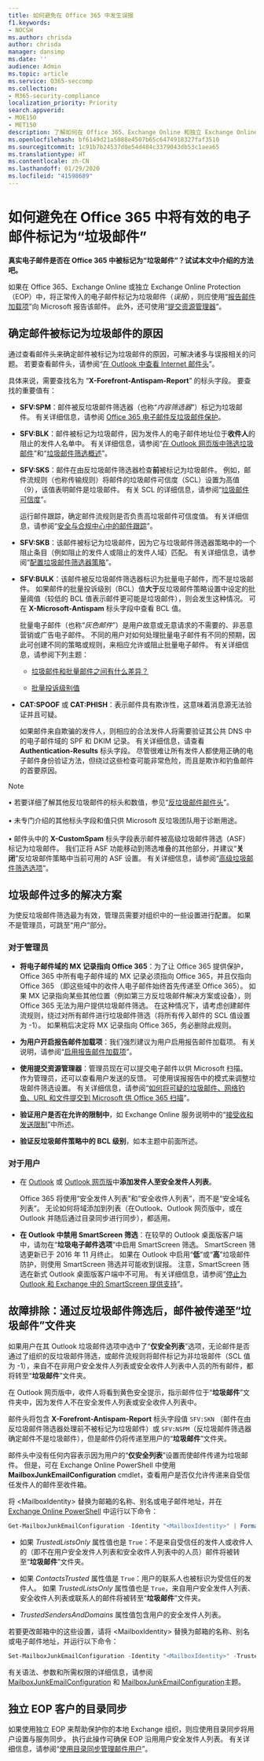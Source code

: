 ```yaml
---
title: 如何避免在 Office 365 中发生误报
f1.keywords:
- NOCSH
ms.author: chrisda
author: chrisda
manager: dansimp
ms.date: ''
audience: Admin
ms.topic: article
ms.service: O365-seccomp
ms.collection:
- M365-security-compliance
localization_priority: Priority
search.appverid:
- MOE150
- MET150
description: 了解如何在 Office 365、Exchange Online 和独立 Exchange Online Protection （EOP）中防止误报并阻止将真实邮件标记为垃圾邮件。
ms.openlocfilehash: bf6149d21a5088e4507b65c6474918327faf3510
ms.sourcegitcommit: 1c91b7b24537d0e54d484c3379043db53c1aea65
ms.translationtype: HT
ms.contentlocale: zh-CN
ms.lasthandoff: 01/29/2020
ms.locfileid: "41598689"
---
```

# <a name="how-to-prevent-good-email-messages-from-being-marked-as-spam-in-office-365"></a>如何避免在 Office 365 中将有效的电子邮件标记为“垃圾邮件”

 **真实电子邮件是否在 Office 365 中被标记为“垃圾邮件”？试试本文中介绍的方法吧。**

如果在 Office 365、Exchange Online 或独立 Exchange Online Protection （EOP）中，将正常传入的电子邮件标记为垃圾邮件（_误报_），则应使用“[报告邮件加载项](https://support.office.com/article/b5caa9f1-cdf3-4443-af8c-ff724ea719d2)”向 Microsoft 报告该邮件。 此外，还可使用“[提交资源管理器](admin-submission.md)”。

## <a name="determine-why-the-message-was-marked-as-spam"></a>确定邮件被标记为垃圾邮件的原因

通过查看邮件头来确定邮件被标记为垃圾邮件的原因，可解决诸多与误报相关的问题。 若要查看邮件头，请参阅“[在 Outlook 中查看 Internet 邮件头](https://support.office.com/article/cd039382-dc6e-4264-ac74-c048563d212c)”。

具体来说，需要查找名为 “**X-Forefront-Antispam-Report**” 的标头字段。 要查找的重要值有：

- **SFV:SPM**：邮件被反垃圾邮件筛选器（也称“_内容筛选器_”）标记为垃圾邮件。 有关详细信息，请参阅 [Office 365 电子邮件反垃圾邮件保护](anti-spam-protection.md)。

- **SFV:BLK**：邮件被标记为垃圾邮件，因为发件人的电子邮件地址位于**收件人**的阻止的发件人名单中。 有关详细信息，请参阅“[在 Outlook 网页版中筛选垃圾邮件](https://support.office.com/article/db786e79-54e2-40cc-904f-d89d57b7f41d)”和“[垃圾邮件筛选概述](https://support.office.com/article/5ae3ea8e-cf41-4fa0-b02a-3b96e21de089)”。

- **SFV:SKS**：邮件在由反垃圾邮件筛选器检查**前**被标记为垃圾邮件。 例如，邮件流规则（也称传输规则）将邮件的垃圾邮件可信度（SCL）设置为高值（9），该值表明邮件是垃圾邮件。 有关 SCL 的详细信息，请参阅“[垃圾邮件可信度](spam-confidence-levels.md)”。

  运行邮件跟踪，确定邮件流规则是否负责高垃圾邮件可信度值。 有关详细信息，请参阅“[安全与合规中心中的邮件跟踪](message-trace-scc.md)”。

- **SFV:SKB**：该邮件被标记为垃圾邮件，因为它与垃圾邮件筛选器策略中的一个阻止条目（例如阻止的发件人或阻止的发件人域）匹配。 有关详细信息，请参阅“[配置垃圾邮件筛选器策略](configure-your-spam-filter-policies.md)”。

- **SFV:BULK**：该邮件被反垃圾邮件筛选器标识为批量电子邮件，而不是垃圾邮件。 如果邮件的批量投诉级别（BCL）值**大于**反垃圾邮件策略设置中设定的批量阈值（较低的 BCL 值表示邮件更可能是垃圾邮件），则会发生这种情况。 可在 **X-Microsoft-Antispam** 标头字段中查看 BCL 值。

  批量电子邮件（也称“_灰色邮件_”）是用户故意或无意请求的不需要的、非恶意营销或广告电子邮件。 不同的用户对如何处理批量电子邮件有不同的预期，因此可创建不同的策略或规则，来相应允许或阻止批量电子邮件。 有关详细信息，请参阅下列主题：

  - [垃圾邮件和批量邮件之间有什么差异？](what-s-the-difference-between-junk-email-and-bulk-email.md)

  - [批量投诉级别值](bulk-complaint-level-values.md)

- **CAT:SPOOF** 或 **CAT:PHISH**：表示邮件具有欺诈性，这意味着消息源无法验证并且可疑。

  如果邮件来自欺骗的发件人，则相应的合法发件人将需要验证其公共 DNS 中的电子邮件域的 SPF 和 DKIM 记录。 有关详细信息，请查看 **Authentication-Results** 标头字段。 尽管很难让所有发件人都使用正确的电子邮件身份验证方法，但绕过这些检查可能非常危险，而且是欺诈和钓鱼邮件的首要原因。

> [!NOTE]
> • 若要详细了解其他反垃圾邮件的标头和数值，参见“[反垃圾邮件邮件头](anti-spam-message-headers.md)”。 <br/><br/>• 未专门介绍的其他标头字段和值只供 Microsoft 反垃圾团队用于诊断用途。 <br/><br/>• 邮件头中的 **X-CustomSpam** 标头字段表示邮件被高级垃圾邮件筛选（ASF）标记为垃圾邮件。 我们正将 ASF 功能移动到筛选堆叠的其他部分，并建议“**关闭**”反垃圾邮件策略中当前可用的 ASF 设置。 有关详细信息，请参阅“[高级垃圾邮件筛选选项](advanced-spam-filtering-asf-options.md)”。

## <a name="solutions-for-too-much-spam"></a>垃圾邮件过多的解决方案

为使反垃圾邮件筛选最为有效，管理员需要对组织中的一些设置进行配置。 如果不是管理员，可跳至“用户”部分。

### <a name="for-admins"></a>对于管理员

- **将电子邮件域的 MX 记录指向 Office 365**：为了让 Office 365 提供保护，Office 365 中所有电子邮件域的 MX 记录必须指向 Office 365，并且仅指向 Office 365 （即这些域中的收件人电子邮件始终首先传递至 Office 365）。 如果 MX 记录指向某些其他位置（例如第三方反垃圾邮件解决方案或设备），则 Office 365 无法为用户提供垃圾邮件筛选。 在这种情况下，请考虑创建邮件流规则，绕过对所有邮件进行垃圾邮件筛选（将所有传入邮件的 SCL 值设置为 -1）。 如果稍后决定将 MX 记录指向 Office 365，务必删除此规则。

- **为用户开启报告邮件加载项**：我们强烈建议为用户启用报告邮件加载项。 有关说明，请参阅“[启用报告邮件加载项](enable-the-report-message-add-in.md)”。

- **使用提交资源管理器**：管理员现在可以提交电子邮件以供 Microsoft 扫描。 作为管理员，还可以查看用户发送的反馈。 可使用误报报告中的模式来调整垃圾邮件筛选设置。 有关详细信息，请参阅“[如何将可疑的垃圾邮件、网络钓鱼、URL 和文件提交到 Microsoft 供 Office 365 扫描](admin-submission.md)”。

- **验证用户是否在允许的限制中**，如 Exchange Online 服务说明中的“[接受收和发送限制](https://docs.microsoft.com/office365/servicedescriptions/exchange-online-service-description/exchange-online-limits#receiving-and-sending-limits)”中所述。

- **验证反垃圾邮件策略中的 BCL 级别**，如本主题中前面所述。

### <a name="for-users"></a>对于用户

- 在 [Outlook](https://support.office.com/article/5ae3ea8e-cf41-4fa0-b02a-3b96e21de089) 或 [Outlook 网页版](https://support.office.com/article/db786e79-54e2-40cc-904f-d89d57b7f41d)中**添加发件人至安全发件人列表**。

  Office 365 将使用“安全发件人列表”和“安全收件人列表”，而不是“安全域名列表”。 无论如何将域添加到列表（在Outlook、Outlook 网页版中，或在 Outlook 并随后通过目录同步进行同步），都适用。

- **在 Outlook 中禁用 SmartScreen 筛选**：在较早的 Outlook 桌面版客户端中，请勿在“**垃圾电子邮件选项**”中启用 SmartScreen 筛选。 SmartScreen 筛选更新已于 2016 年 11 月终止。 如果在 Outlook 中启用“**低**”或“**高**”垃圾邮件防护，则使用 SmartScreen 筛选并可能收到误报。 注意，SmartScreen 筛选在新式 Outlook 桌面版客户端中不可用。 有关详细信息，请参阅“[停止为 Outlook 和 Exchange 中的 SmartScreen 提供支持](https://techcommunity.microsoft.com/t5/Exchange-Team-Blog/Deprecating-support-for-SmartScreen-in-Outlook-and-Exchange/ba-p/605332)”。

## <a name="troubleshooting-a-message-is-delivered-to-the-junk-email-folder-after-passing-anti-spam-filtering"></a>故障排除：通过反垃圾邮件筛选后，邮件被传递至“垃圾邮件”文件夹

如果用户在其 Outlook 垃圾邮件选项中选中了“**仅安全列表**”选项，无论邮件是否通过了组织的反垃圾邮件筛选，或邮件流规则将邮件标记为非垃圾邮件（SCL 值为 -1），来自不在非用户安全发件人列表或安全收件人列表中人员的所有邮件，都将转至“**垃圾邮件**”文件夹。

在 Outlook 网页版中，收件人将看到黄色安全提示，指示邮件位于“**垃圾邮件**”文件夹中，因为发件人不在安全发件人列表或安全收件人列表中。

邮件头将包含 **X-Forefront-Antispam-Report** 标头字段值 `SFV:SKN` （邮件在由反垃圾邮件筛选器处理前不被标记为垃圾邮件）或 `SFV:NSPM`（反垃圾邮件筛选器确定邮件不是垃圾邮件），但是邮件仍将传递至用户的“**垃圾邮件**”文件夹。

邮件头中没有任何内容表示因为用户的“**仅安全列表**”设置而使邮件传递为垃圾邮件。 但是，可在 Exchange Online PowerShell 中使用 **MailboxJunkEmailConfiguration** cmdlet，查看用户是否仅允许传递来自受信任发件人的邮件至收件箱。

将 \<MailboxIdentity\> 替换为邮箱的名称、别名或电子邮件地址，并在 [Exchange Online PowerShell](https://docs.microsoft.com/powershell/exchange/exchange-online/connect-to-exchange-online-powershell/connect-to-exchange-online-powershell) 中运行以下命令：

```PowerShell
Get-MailboxJunkEmailConfiguration -Identity "<MailboxIdentity>" | Format-List TrustedListsOnly,ContactsTrusted,TrustedSendersAndDomains
```

- 如果 *TrustedListsOnly* 属性值也是 `True`：不是来自受信任的发件人或收件人的（即不在用户安全发件人列表和安全收件人列表中的人员）邮件将被转至“**垃圾邮件**”文件夹。

- 如果 *ContactsTrusted* 属性值是 `True`：用户的联系人也被标识为受信任的发件人。 如果 *TrustedListsOnly* 属性值也是 `True`，来自用户安全发件人列表、安全收件人列表或联系人的邮件将被转至“**垃圾邮件**”文件夹。

- *TrustedSendersAndDomains* 属性值包含用户的安全发件人列表。

若要更改邮箱中的这些设置，请将 \<MailboxIdentity\> 替换为邮箱的名称、别名或电子邮件地址，并运行以下命令：

```PowerShell
Set-MailboxJunkEmailConfiguration -Identity "<MailboxIdentity>" -TrustedListsOnly $false -ContactsTrusted $false
```

有关语法、参数和所需权限的详细信息，请参阅 [MailboxJunkEmailConfiguration](https://docs.microsoft.com/powershell/module/exchange/antispam-antimalware/get-mailboxjunkemailconfiguration) 和 [MailboxJunkEmailConfiguration](https://docs.microsoft.com/powershell/module/exchange/antispam-antimalware/set-mailboxjunkemailconfiguration)主题。

## <a name="directory-synchronization-for-standalone-eop-customers"></a>独立 EOP 客户的目录同步

如果使用独立 EOP 来帮助保护你的本地 Exchange 组织，则应使用目录同步将用户设置与服务同步。 执行此操作可确保 EOP 沿用用户安全发件人列表。 有关详细信息，请参阅“[使用目录同步管理邮件用户](manage-mail-users-in-eop.md#use-directory-synchronization-to-manage-mail-users)”。
